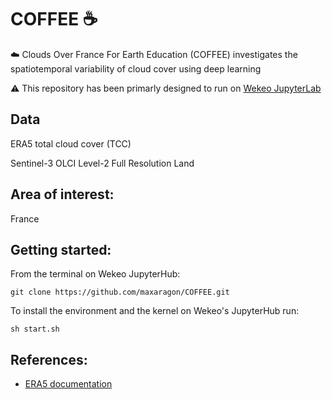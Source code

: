 # COFFEE :coffee:

:cloud: Clouds Over France For Earth Education (COFFEE) investigates the spatiotemporal variability of cloud cover using deep learning 

⚠ This repository has been primarly designed to run on [Wekeo JupyterLab](https://my.wekeo.eu/)

## Data

ERA5 total cloud cover (TCC)

Sentinel-3 OLCI Level-2 Full Resolution Land

## Area of interest:

France

## Getting started:

From the terminal on Wekeo JupyterHub:

    git clone https://github.com/maxaragon/COFFEE.git

To install the environment and the kernel on Wekeo's JupyterHub run:

    sh start.sh

## References:

 - [ERA5 documentation](https://confluence.ecmwf.int/display/CKB/ERA5%3A+data+documentation)

